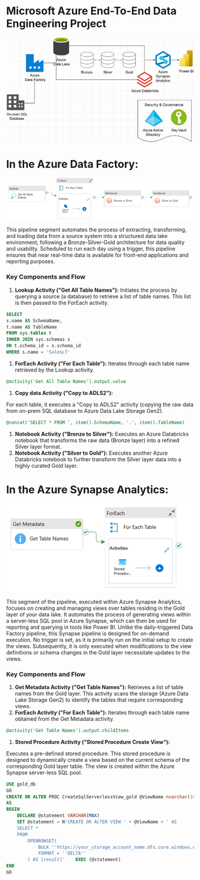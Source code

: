 # Microsoft Azure End-To-End Data Engineering Project

![image.png](image.png)

# In the Azure Data Factory:

![image.png](image%201.png)

This pipeline segment automates the process of extracting, transforming, and loading data from a source system into a structured data lake environment, following a Bronze-Silver-Gold architecture for data quality and usability. Scheduled to run each day using a trigger, this pipeline ensures that near real-time data is available for front-end applications and reporting purposes.

### Key Components and Flow

1. **Lookup Activity ("Get All Table Names"):**
Initiates the process by querying a source (a database) to retrieve a list of table names. This list is then passed to the ForEach activity.

```sql
SELECT
s.name AS SchemaName,
t.name AS TableName
FROM sys.tables t
INNER JOIN sys.schemas s
ON t.schema_id = s.schema_id
WHERE s.name = 'SalesLT'
```

1. **ForEach Activity ("For Each Table"):**
Iterates through each table name retrieved by the Lookup activity. 

```sql
@activity('Get All Table Names').output.value
```

1. **Copy data Activity ("Copy to ADLS2"):**

For each table, it executes a "Copy to ADLS2" activity (copying the raw data from on-prem SQL database to Azure Data Lake Storage Gen2).

```sql
@concat('SELECT * FROM ', item().SchemaName, '.', item().TableName)
```

1. **Notebook Activity ("Bronze to Silver"):**
Executes an Azure Databricks notebook that transforms the raw data (Bronze layer) into a refined Silver layer format.
2. **Notebook Activity ("Silver to Gold"):**
Executes another Azure Databricks notebook to further transform the Silver layer data into a highly curated Gold layer.

# In the Azure Synapse Analytics:

![image.png](image%202.png)

This segment of the pipeline, executed within Azure Synapse Analytics, focuses on creating and managing views over tables residing in the Gold layer of your data lake. It automates the process of generating views within a server-less SQL pool in Azure Synapse, which can then be used for reporting and querying in tools like Power BI. Unlike the daily-triggered Data Factory pipeline, this Synapse pipeline is designed for on-demand execution. No trigger is set, as it is primarily run on the initial setup to create the views. Subsequently, it is only executed when modifications to the view definitions or schema changes in the Gold layer necessitate updates to the views.

### Key Components and Flow

1. **Get Metadata Activity ("Get Table Names"):**
Retrieves a list of table names from the Gold layer. This activity scans the storage (Azure Data Lake Storage Gen2) to identify the tables that require corresponding views.
2. **ForEach Activity ("For Each Table"):**
Iterates through each table name obtained from the Get Metadata activity. 

```sql
@activity('Get Table Names').output.childItems
```

1. **Stored Procedure Activity ("Stored Procedure Create View"):**

Executes a pre-defined stored procedure. This stored procedure is designed to dynamically create a view based on the current schema of the corresponding Gold layer table.
The view is created within the Azure Synapse server-less SQL pool.

```sql
USE gold_db
GO
CREATE OR ALTER PROC CreateSqlServerlessView_gold @ViewName nvarchar(100)
AS
BEGIN
    DECLARE @statement VARCHAR(MAX)
    SET @statement = N'CREATE OR ALTER VIEW ' + @ViewName + ' AS
    SELECT *
    FROM
        OPENROWSET(
            BULK ''https://your_storage_account_name.dfs.core.windows.net/gold/SalesLT/' + @ViewName + '/'',
            FORMAT = ''DELTA''
        ) AS [result]'    EXEC (@statement)
END
GO
```
